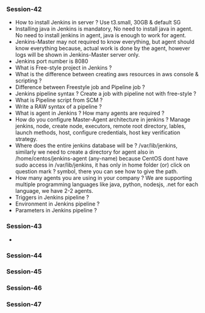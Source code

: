 ### Session-42
- How to install Jenkins in server ? Use t3.small, 30GB & default SG
- Installing java in Jenkins is mandatory, No need to install java in agent. No need to install jenkins in
  agent, java is enough to work for agent.
- Jenkins-Master may not required to know everything, but agent should know everything because, actual work is
  done by the agent, however logs will be shown in Jenkins-Master server only.
- Jenkins port number is 8080
- What is Free-style project in Jenkins ?
- What is the difference between creating aws resources in aws console & scripting ?
- Difference between Freestyle job and Pipeline job ?
- Jenkins pipeline syntax ? Create a job with pipeline not with free-style ?
- What is Pipeline script from SCM ? 
- Write a RAW syntax of a pipeline ?
- What is agent in Jenkins ? How many agents are required ?
- How do you configure Master-Agent architecture in jenkins ? Manage jenkins, node, create node, executors,
  remote root directory, lables, launch methods, host, configure credentials, host key verification strategy. 
- Where does the entire jenkins database will be ? /var/lib/jenkins, similarly we need to create a directory
  for agent also in /home/centos/jenkins-agent (any-name) because CentOS dont have sudo access in
  /var/lib/jenkins, it has only in home folder (or) click on question mark ? symbol, there you can see how to
  give the path.
- How many agents you are using in your company ? We are supporting multiple programming languages like java,
  python, nodesjs, .net for each language, we have 2-2 agents.
- Triggers in Jenkins pipeline ?
- Environment in Jenkins pipeline ?
- Parameters in Jenkins pipeline ?

### Session-43
- 
### Session-44
### Session-45
### Session-46
### Session-47
